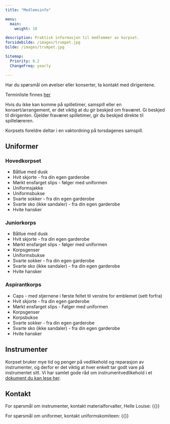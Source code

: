 ```yaml
---
title: "Medlemsinfo"

menu:
  main:
    weight: 10

description: Praktisk informasjon til medlemmer av korpset.
forsidebilde: /images/trumpet.jpg
bilde: /images/trumpet.jpg

Sitemap:
  Priority: 0.2
  ChangeFreq: yearly

---
```


Har du spørsmål om øvelser eller konserter, ta kontakt med dirigentene.

Terminliste finnes [her](/terminliste)

Hvis du ikke kan komme på spilletimer, samspill eller en konsert/arrangement, er
det viktig at du gir beskjed om fraværet. Gi beskjed til dirigenten. Gjelder
fraværet spilletimer, gir du beskjed direkte til spillelæreren.

Korpsets foreldre deltar i en vaktordning på torsdagenes samspill.

## Uniformer
### Hovedkorpset
- Båtlue med dusk
- Hvit skjorte - fra din egen garderobe
- Mørkt ensfarget slips - følger med uniformen
- Uniformsjakke
- Uniformsbukse
- Svarte sokker - fra din egen garderobe
- Svarte sko (ikke sandaler) - fra din egen garderobe
- Hvite hansker

### Juniorkorps
- Båtlue med dusk
- Hvit skjorte - fra din egen garderobe
- Mørkt ensfarget slips - følger med uniformen
- Korpsgenser
- Uniformsbukse
- Svarte sokker - fra din egen garderobe
- Svarte sko (ikke sandaler) - fra din egen garderobe
- Hvite hansker

### Aspirantkorps
- Caps - med stjernene i første feltet til venstre for emblemet (sett forfra)
- Hvit skjorte - fra din egen garderobe
- Mørkt ensfarget slips - Følger med uniformen
- Korpsgenser
- Korpsbukse
- Svarte sokker - fra din egen garderobe
- Svarte sko (ikke sandaler) - fra din egen garderobe
- Hvite hansker

## Instrumenter

Korpset bruker mye tid og penger på vedlikehold og reparasjon av instrumenter, og derfor er det viktig
at hver enkelt tar godt vare på instrumentet sitt. Vi har samlet gode råd om instrumentvedlikehold
i et [dokument du kan lese her](/Vedlikehold_instrumenter_GT.pdf).

## Kontakt
For spørsmål om instrumenter, kontakt materialforvalter, Helle Louise:
{{<email instrument>}}

For spørsmål om uniformer, kontakt uniformskomiteen: {{<email uniform>}}
